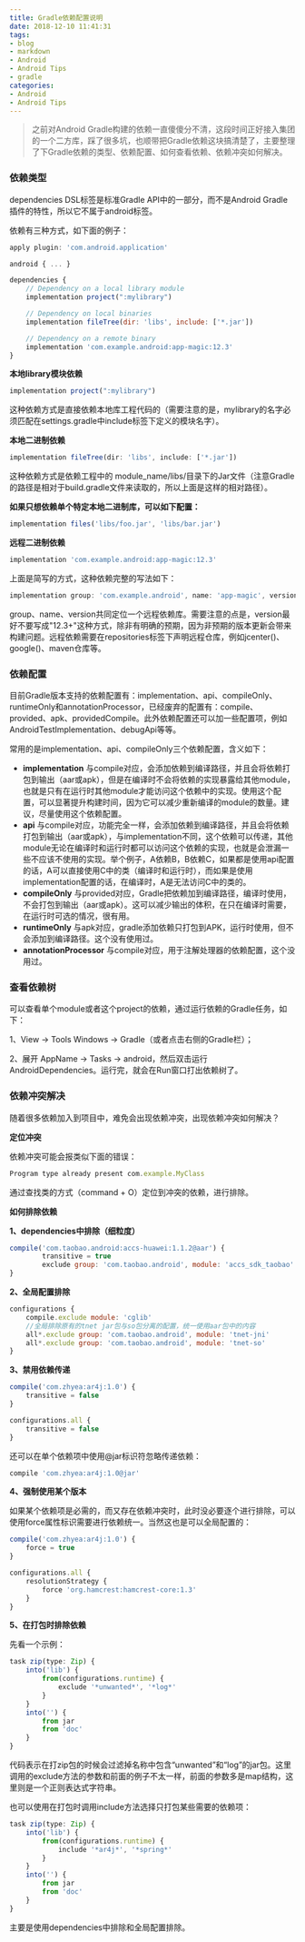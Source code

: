 ```yaml
---
title: Gradle依赖配置说明
date: 2018-12-10 11:41:31
tags:
- blog
- markdown
- Android 
- Android Tips
- gradle
categories:
- Android
- Android Tips
---
```


> 之前对Android Gradle构建的依赖一直傻傻分不清，这段时间正好接入集团的一个二方库，踩了很多坑，也顺带把Gradle依赖这块搞清楚了，主要整理了下Gradle依赖的类型、依赖配置、如何查看依赖、依赖冲突如何解决。



### **依赖类型**

dependencies DSL标签是标准Gradle API中的一部分，而不是Android Gradle插件的特性，所以它不属于android标签。



依赖有三种方式，如下面的例子：



```js
apply plugin: 'com.android.application'

android { ... }

dependencies {
    // Dependency on a local library module
    implementation project(":mylibrary")

    // Dependency on local binaries
    implementation fileTree(dir: 'libs', include: ['*.jar'])

    // Dependency on a remote binary
    implementation 'com.example.android:app-magic:12.3'
}
```

<!--more-->

**本地library模块依赖**



```js
implementation project(":mylibrary")
```



这种依赖方式是直接依赖本地库工程代码的（需要注意的是，mylibrary的名字必须匹配在settings.gradle中include标签下定义的模块名字）。



**本地二进制依赖**



```js
implementation fileTree(dir: 'libs', include: ['*.jar'])
```

这种依赖方式是依赖工程中的 module_name/libs/目录下的Jar文件（注意Gradle的路径是相对于build.gradle文件来读取的，所以上面是这样的相对路径）。

**如果只想依赖单个特定本地二进制库，可以如下配置：**

```js
implementation files('libs/foo.jar', 'libs/bar.jar')
```

**远程二进制依赖**

```js
implementation 'com.example.android:app-magic:12.3'
```

上面是简写的方式，这种依赖完整的写法如下：

```js
implementation group: 'com.example.android', name: 'app-magic', version: '12.3'
```

group、name、version共同定位一个远程依赖库。需要注意的点是，version最好不要写成"12.3+"这种方式，除非有明确的预期，因为非预期的版本更新会带来构建问题。远程依赖需要在repositories标签下声明远程仓库，例如jcenter()、google()、maven仓库等。

### **依赖配置**

目前Gradle版本支持的依赖配置有：implementation、api、compileOnly、runtimeOnly和annotationProcessor，已经废弃的配置有：compile、provided、apk、providedCompile。此外依赖配置还可以加一些配置项，例如AndroidTestImplementation、debugApi等等。

常用的是implementation、api、compileOnly三个依赖配置，含义如下：

- **implementation**
  与compile对应，会添加依赖到编译路径，并且会将依赖打包到输出（aar或apk），但是在编译时不会将依赖的实现暴露给其他module，也就是只有在运行时其他module才能访问这个依赖中的实现。使用这个配置，可以显著提升构建时间，因为它可以减少重新编译的module的数量。建议，尽量使用这个依赖配置。
- **api**
  与compile对应，功能完全一样，会添加依赖到编译路径，并且会将依赖打包到输出（aar或apk），与implementation不同，这个依赖可以传递，其他module无论在编译时和运行时都可以访问这个依赖的实现，也就是会泄漏一些不应该不使用的实现。举个例子，A依赖B，B依赖C，如果都是使用api配置的话，A可以直接使用C中的类（编译时和运行时），而如果是使用implementation配置的话，在编译时，A是无法访问C中的类的。
- **compileOnly**
  与provided对应，Gradle把依赖加到编译路径，编译时使用，不会打包到输出（aar或apk）。这可以减少输出的体积，在只在编译时需要，在运行时可选的情况，很有用。
- **runtimeOnly**
  与apk对应，gradle添加依赖只打包到APK，运行时使用，但不会添加到编译路径。这个没有使用过。
- **annotationProcessor**
  与compile对应，用于注解处理器的依赖配置，这个没用过。

### **查看依赖树**

可以查看单个module或者这个project的依赖，通过运行依赖的Gradle任务，如下：

1、View -> Tools Windows -> Gradle（或者点击右侧的Gradle栏）；

2、展开 AppName -> Tasks -> android，然后双击运行AndroidDependencies。运行完，就会在Run窗口打出依赖树了。

### 

### **依赖冲突解决**

随着很多依赖加入到项目中，难免会出现依赖冲突，出现依赖冲突如何解决？

**定位冲突**

依赖冲突可能会报类似下面的错误：

```js
Program type already present com.example.MyClass
```

通过查找类的方式（command + O）定位到冲突的依赖，进行排除。

**如何排除依赖**

**1、dependencies中排除（细粒度）**

```js
compile('com.taobao.android:accs-huawei:1.1.2@aar') {
        transitive = true
        exclude group: 'com.taobao.android', module: 'accs_sdk_taobao'
}
```

**2、全局配置排除**

```js
configurations {
    compile.exclude module: 'cglib'
    //全局排除原有的tnet jar包与so包分离的配置，统一使用aar包中的内容
    all*.exclude group: 'com.taobao.android', module: 'tnet-jni'
    all*.exclude group: 'com.taobao.android', module: 'tnet-so'
}
```

**3、禁用依赖传递**

```js
compile('com.zhyea:ar4j:1.0') {
    transitive = false
}

configurations.all {
    transitive = false
}
```

还可以在单个依赖项中使用@jar标识符忽略传递依赖：

```js
compile 'com.zhyea:ar4j:1.0@jar'
```

**4、强制使用某个版本**

如果某个依赖项是必需的，而又存在依赖冲突时，此时没必要逐个进行排除，可以使用force属性标识需要进行依赖统一。当然这也是可以全局配置的：

```js
compile('com.zhyea:ar4j:1.0') {
    force = true
}

configurations.all {
    resolutionStrategy {
        force 'org.hamcrest:hamcrest-core:1.3'
    }
}
```

**5、在打包时排除依赖**

先看一个示例：

```js
task zip(type: Zip) {
    into('lib') {
        from(configurations.runtime) {
            exclude '*unwanted*', '*log*'
        }
    }
    into('') {
        from jar
        from 'doc'
    }
}
```

代码表示在打zip包的时候会过滤掉名称中包含“unwanted”和“log”的jar包。这里调用的exclude方法的参数和前面的例子不太一样，前面的参数多是map结构，这里则是一个正则表达式字符串。

也可以使用在打包时调用include方法选择只打包某些需要的依赖项：

```js
task zip(type: Zip) {
    into('lib') {
        from(configurations.runtime) {
            include '*ar4j*', '*spring*'
        }
    }
    into('') {
        from jar
        from 'doc'
    }
}
```

主要是使用dependencies中排除和全局配置排除。